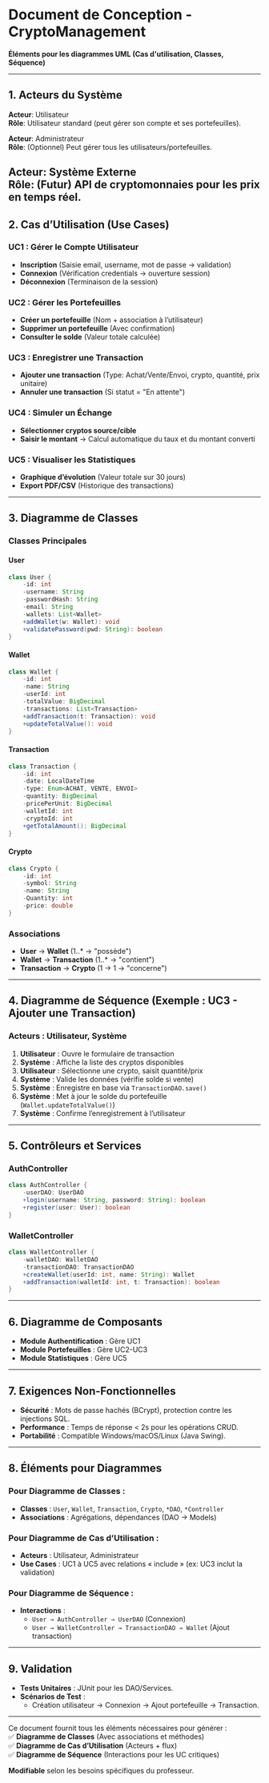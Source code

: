 # **Document de Conception - CryptoManagement**  
**Éléments pour les diagrammes UML (Cas d'utilisation, Classes, Séquence)**  

---

## **1. Acteurs du Système**  

**Acteur**: Utilisateur  
**Rôle**: Utilisateur standard (peut gérer son compte et ses portefeuilles).  

**Acteur**: Administrateur  
**Rôle**: (Optionnel) Peut gérer tous les utilisateurs/portefeuilles.  

**Acteur**: Système Externe  
**Rôle**: (Futur) API de cryptomonnaies pour les prix en temps réel.
---

## **2. Cas d’Utilisation (Use Cases)**  

### **UC1 : Gérer le Compte Utilisateur**  
- **Inscription** (Saisie email, username, mot de passe → validation)  
- **Connexion** (Vérification credentials → ouverture session)  
- **Déconnexion** (Terminaison de la session)  

### **UC2 : Gérer les Portefeuilles**  
- **Créer un portefeuille** (Nom + association à l’utilisateur)  
- **Supprimer un portefeuille** (Avec confirmation)  
- **Consulter le solde** (Valeur totale calculée)  

### **UC3 : Enregistrer une Transaction**  
- **Ajouter une transaction** (Type: Achat/Vente/Envoi, crypto, quantité, prix unitaire)  
- **Annuler une transaction** (Si statut = "En attente")  

### **UC4 : Simuler un Échange**  
- **Sélectionner cryptos source/cible**  
- **Saisir le montant** → Calcul automatique du taux et du montant converti  

### **UC5 : Visualiser les Statistiques**  
- **Graphique d’évolution** (Valeur totale sur 30 jours)  
- **Export PDF/CSV** (Historique des transactions)  

---

## **3. Diagramme de Classes**  

### **Classes Principales**  

#### **User**  
```java
class User {
    -id: int  
    -username: String  
    -passwordHash: String  
    -email: String  
    -wallets: List<Wallet>  
    +addWallet(w: Wallet): void  
    +validatePassword(pwd: String): boolean  
}
```

#### **Wallet**  
```java
class Wallet {
    -id: int  
    -name: String  
    -userId: int  
    -totalValue: BigDecimal  
    -transactions: List<Transaction>  
    +addTransaction(t: Transaction): void  
    +updateTotalValue(): void  
}
```

#### **Transaction**  
```java
class Transaction {
    -id: int  
    -date: LocalDateTime  
    -type: Enum<ACHAT, VENTE, ENVOI>  
    -quantity: BigDecimal  
    -pricePerUnit: BigDecimal  
    -walletId: int  
    -cryptoId: int  
    +getTotalAmount(): BigDecimal  
}
```

#### **Crypto**  
```java
class Crypto {
    -id: int  
    -symbol: String  
    -name: String 
    -Quantity: int
    -price: double 
}
```

### **Associations**  
- **User** → **Wallet** (1..* → "possède")  
- **Wallet** → **Transaction** (1..* → "contient")  
- **Transaction** → **Crypto** (1 → 1 → "concerne")  

---

## **4. Diagramme de Séquence (Exemple : UC3 - Ajouter une Transaction)**  

### **Acteurs** : Utilisateur, Système  
1. **Utilisateur** : Ouvre le formulaire de transaction  
2. **Système** : Affiche la liste des cryptos disponibles  
3. **Utilisateur** : Sélectionne une crypto, saisit quantité/prix  
4. **Système** : Valide les données (vérifie solde si vente)  
5. **Système** : Enregistre en base via `TransactionDAO.save()`  
6. **Système** : Met à jour le solde du portefeuille (`Wallet.updateTotalValue()`)  
7. **Système** : Confirme l’enregistrement à l’utilisateur  

---

## **5. Contrôleurs et Services**  

### **AuthController**  
```java
class AuthController {
    -userDAO: UserDAO  
    +login(username: String, password: String): boolean  
    +register(user: User): boolean  
}
```

### **WalletController**  
```java
class WalletController {
    -walletDAO: WalletDAO  
    -transactionDAO: TransactionDAO  
    +createWallet(userId: int, name: String): Wallet  
    +addTransaction(walletId: int, t: Transaction): boolean  
}
```

---

## **6. Diagramme de Composants**  
- **Module Authentification** : Gère UC1  
- **Module Portefeuilles** : Gère UC2-UC3  
- **Module Statistiques** : Gère UC5  

---

## **7. Exigences Non-Fonctionnelles**  
- **Sécurité** : Mots de passe hachés (BCrypt), protection contre les injections SQL.  
- **Performance** : Temps de réponse < 2s pour les opérations CRUD.  
- **Portabilité** : Compatible Windows/macOS/Linux (Java Swing).  

---

## **8. Éléments pour Diagrammes**  

### **Pour Diagramme de Classes** :  
- **Classes** : `User`, `Wallet`, `Transaction`, `Crypto`, `*DAO`, `*Controller`  
- **Associations** : Agrégations, dépendances (DAO → Models)  

### **Pour Diagramme de Cas d’Utilisation** :  
- **Acteurs** : Utilisateur, Administrateur  
- **Use Cases** : UC1 à UC5 avec relations « include » (ex: UC3 inclut la validation)  

### **Pour Diagramme de Séquence** :  
- **Interactions** :  
  - `User → AuthController → UserDAO` (Connexion)  
  - `User → WalletController → TransactionDAO → Wallet` (Ajout transaction)  

---

## **9. Validation**  
- **Tests Unitaires** : JUnit pour les DAO/Services.  
- **Scénarios de Test** :  
  - Création utilisateur → Connexion → Ajout portefeuille → Transaction.  

---

Ce document fournit tous les éléments nécessaires pour générer :  
✅ **Diagramme de Classes** (Avec associations et méthodes)  
✅ **Diagramme de Cas d’Utilisation** (Acteurs + flux)  
✅ **Diagramme de Séquence** (Interactions pour les UC critiques)  

**Modifiable** selon les besoins spécifiques du professeur.